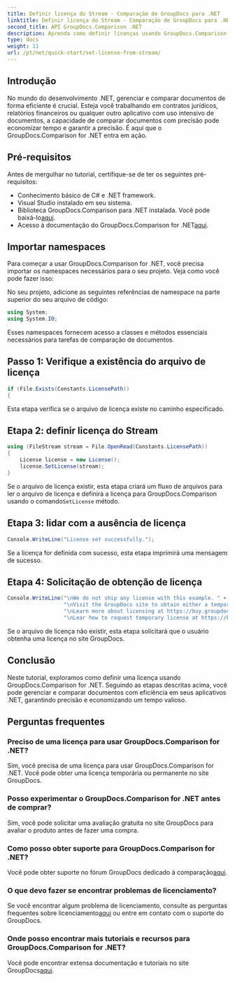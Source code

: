 ```yaml
---
title: Definir licença do Stream - Comparação de GroupDocs para .NET
linktitle: Definir licença do Stream - Comparação de GroupDocs para .NET
second_title: API GroupDocs.Comparison .NET
description: Aprenda como definir licenças usando GroupDocs.Comparison for .NET de forma eficiente. Garanta a precisão dos documentos e economize tempo com este tutorial.
type: docs
weight: 11
url: /pt/net/quick-start/set-license-from-stream/
---
```

## Introdução
No mundo do desenvolvimento .NET, gerenciar e comparar documentos de forma eficiente é crucial. Esteja você trabalhando em contratos jurídicos, relatórios financeiros ou qualquer outro aplicativo com uso intensivo de documentos, a capacidade de comparar documentos com precisão pode economizar tempo e garantir a precisão. É aqui que o GroupDocs.Comparison for .NET entra em ação. 
## Pré-requisitos
Antes de mergulhar no tutorial, certifique-se de ter os seguintes pré-requisitos:
- Conhecimento básico de C# e .NET framework.
- Visual Studio instalado em seu sistema.
-  Biblioteca GroupDocs.Comparison para .NET instalada. Você pode baixá-lo[aqui](https://releases.groupdocs.com/comparison/net/).
-  Acesso à documentação do GroupDocs.Comparison for .NET[aqui](https://reference.groupdocs.com/comparison/net/).

## Importar namespaces
Para começar a usar GroupDocs.Comparison for .NET, você precisa importar os namespaces necessários para o seu projeto. Veja como você pode fazer isso:

No seu projeto, adicione as seguintes referências de namespace na parte superior do seu arquivo de código:
```csharp
using System;
using System.IO;
```
Esses namespaces fornecem acesso a classes e métodos essenciais necessários para tarefas de comparação de documentos.

## Passo 1: Verifique a existência do arquivo de licença
```csharp
if (File.Exists(Constants.LicensePath))
{
```
Esta etapa verifica se o arquivo de licença existe no caminho especificado.
## Etapa 2: definir licença do Stream
```csharp
using (FileStream stream = File.OpenRead(Constants.LicensePath))
{
    License license = new License();
    license.SetLicense(stream);
}
```
 Se o arquivo de licença existir, esta etapa criará um fluxo de arquivos para ler o arquivo de licença e definirá a licença para GroupDocs.Comparison usando o comando`SetLicense` método.
## Etapa 3: lidar com a ausência de licença
```csharp
Console.WriteLine("License set successfully.");
```
Se a licença for definida com sucesso, esta etapa imprimirá uma mensagem de sucesso.
## Etapa 4: Solicitação de obtenção de licença
```csharp
Console.WriteLine("\nWe do not ship any license with this example. " +
                  "\nVisit the GroupDocs site to obtain either a temporary or permanent license. " +
                  "\nLearn more about licensing at https://buy.groupdocs.com/faqs/licensing. " +
                  "\nLear how to request temporary license at https://buy.groupdocs.com/temporary-license.");
```
Se o arquivo de licença não existir, esta etapa solicitará que o usuário obtenha uma licença no site GroupDocs.

## Conclusão
Neste tutorial, exploramos como definir uma licença usando GroupDocs.Comparison for .NET. Seguindo as etapas descritas acima, você pode gerenciar e comparar documentos com eficiência em seus aplicativos .NET, garantindo precisão e economizando um tempo valioso.
## Perguntas frequentes
### Preciso de uma licença para usar GroupDocs.Comparison for .NET?
Sim, você precisa de uma licença para usar GroupDocs.Comparison for .NET. Você pode obter uma licença temporária ou permanente no site GroupDocs.
### Posso experimentar o GroupDocs.Comparison for .NET antes de comprar?
Sim, você pode solicitar uma avaliação gratuita no site GroupDocs para avaliar o produto antes de fazer uma compra.
### Como posso obter suporte para GroupDocs.Comparison for .NET?
 Você pode obter suporte no fórum GroupDocs dedicado à comparação[aqui](https://forum.groupdocs.com/c/comparison/12).
### O que devo fazer se encontrar problemas de licenciamento?
 Se você encontrar algum problema de licenciamento, consulte as perguntas frequentes sobre licenciamento[aqui](https://purchase.groupdocs.com/faqs/licensing) ou entre em contato com o suporte do GroupDocs.
### Onde posso encontrar mais tutoriais e recursos para GroupDocs.Comparison for .NET?
 Você pode encontrar extensa documentação e tutoriais no site GroupDocs[aqui](https://reference.groupdocs.com/comparison/net/).